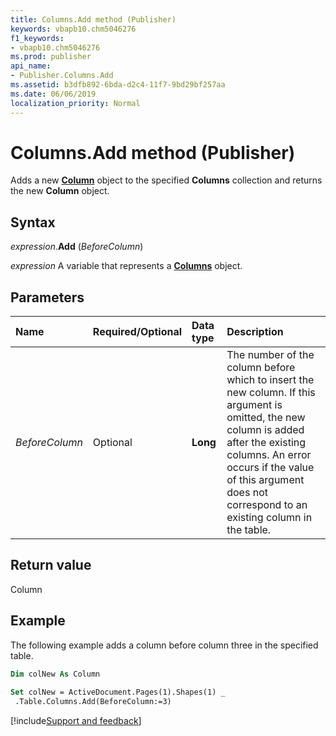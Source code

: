 ```yaml
---
title: Columns.Add method (Publisher)
keywords: vbapb10.chm5046276
f1_keywords:
- vbapb10.chm5046276
ms.prod: publisher
api_name:
- Publisher.Columns.Add
ms.assetid: b3dfb892-6bda-d2c4-11f7-9bd29bf257aa
ms.date: 06/06/2019
localization_priority: Normal
---
```



# Columns.Add method (Publisher)

Adds a new **[Column](Publisher.Column.md)** object to the specified **Columns** collection and returns the new **Column** object.


## Syntax

_expression_.**Add** (_BeforeColumn_)

_expression_ A variable that represents a **[Columns](Publisher.Columns.md)** object.


## Parameters

|Name|Required/Optional|Data type|Description|
|:-----|:-----|:-----|:-----|
|_BeforeColumn_|Optional| **Long**|The number of the column before which to insert the new column. If this argument is omitted, the new column is added after the existing columns. An error occurs if the value of this argument does not correspond to an existing column in the table.|

## Return value

Column


## Example

The following example adds a column before column three in the specified table.

```vb
Dim colNew As Column 
 
Set colNew = ActiveDocument.Pages(1).Shapes(1) _ 
 .Table.Columns.Add(BeforeColumn:=3)
```

[!include[Support and feedback](~/includes/feedback-boilerplate.md)]